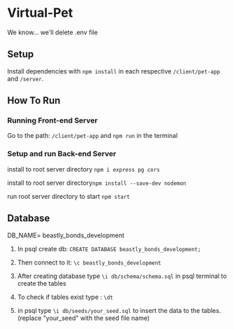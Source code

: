 # Virtual-Pet

We know... we'll delete .env file 

## Setup
Install dependencies with `npm install` in each respective `/client/pet-app` and `/server`.

## How To Run

### Running Front-end Server

Go to the path: `/client/pet-app` and `npm run` in the terminal

### Setup and run Back-end Server

install to root server directory `npm i express pg cors`

install to root server directory`npm install --save-dev nodemon`

run root server directory to start `npm start`


## Database
DB_NAME= beastly_bonds_development

1. In psql create db: `CREATE DATABASE beastly_bonds_development;`

2. Then connect to it: `\c beastly_bonds_development`

3. After creating database type `\i db/schema/schema.sql` in psql terminal to create the tables

4. To check if tables exist type : `\dt`
 
5. in psql type `\i db/seeds/your_seed.sql` to insert the data to the tables. (replace "your_seed" with the seed file name)